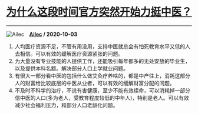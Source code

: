 # [为什么这段时间官方突然开始力挺中医？](https://www.zhihu.com/answer/1504567698)

-----------------------------------------------------------------

![Ailec](https://pic1.zhimg.com/6076c6e58d7c2f7582469d9df3872dbe.jpg?source=1940ef5c "Ailec")&emsp;**[Ailec](https://www.zhihu.com/people/cui-rui-feng-2) / 2020-10-03**

1. 人均医疗资源不足，不管有用没用，支持中医就总会有怕死教育水平又低的人去相信。可以有效的缓解医疗资源紧张的问题。
2. 为大量没有专业技能的人提供工作，还能吸引每年都多的无处安放的毕业生，以及提供本科名额。解决部分人口上学就业问题。
3. 有很大一部分看中医的包括什么做艾灸疗养啥的，都是中产往上，消耗这部分人的财富给比较底层的中医从业者，可以有效的缓解财富分配的问题。
4. 不及时不科学的治疗，不说有害健康，至少不能有效续命，可以消耗掉一部分信中医的人口(多为老人，受教育程度较低的中年人)，特别是老人。可以有效减少社会福利压力，和部分人口老龄化问题。




